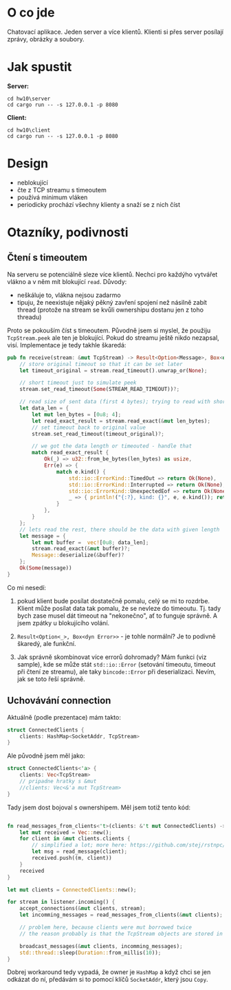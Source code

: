 # O co jde

Chatovací aplikace. Jeden server a více klientů. Klienti si přes server posílají zprávy, obrázky a soubory.

# Jak spustit

**Server:**
```
cd hw10\server
cd cargo run -- -s 127.0.0.1 -p 8080
```

**Client:**
```
cd hw10\client
cd cargo run -- -s 127.0.0.1 -p 8080
```

# Design 

- neblokující
- čte z TCP streamu s timeoutem
- používá minimum vláken
- periodicky prochází všechny klienty a snaží se z nich číst

# Otazníky, podivnosti

## Čtení s timeoutem

Na serveru se potenciálně sleze více klientů. Nechci pro každýho vytvářet vlákno a v něm mít blokující `read`. Důvody:
- neškáluje to, vlákna nejsou zadarmo
- tipuju, že neexistuje nějaký pěkný zavření spojení než násilně zabít thread (protože na stream se kvůli ownershipu dostanu jen z toho threadu)

Proto se pokouším číst s timeoutem. Původně jsem si myslel, že použiju `TcpStream.peek` ale ten je blokující. Pokud do streamu ještě nikdo nezapsal, visí.
Implementace je tedy takhle škaredá:
```rust
pub fn receive(stream: &mut TcpStream) -> Result<Option<Message>, Box<dyn Error>> {
    // store original timeout so that it can be set later
    let timeout_original = stream.read_timeout().unwrap_or(None);

    // short timeout just to simulate peek
    stream.set_read_timeout(Some(STREAM_READ_TIMEOUT))?;

    // read size of sent data (first 4 bytes); trying to read with short timeout
    let data_len = {
        let mut len_bytes = [0u8; 4];
        let read_exact_result = stream.read_exact(&mut len_bytes);
        // set timeout back to original value
        stream.set_read_timeout(timeout_original)?;

        // we got the data length or timeouted - handle that
        match read_exact_result {
            Ok(_) => u32::from_be_bytes(len_bytes) as usize,
            Err(e) => {
                match e.kind() {
                    std::io::ErrorKind::TimedOut => return Ok(None),     //timeout
                    std::io::ErrorKind::Interrupted => return Ok(None),     //timeout   - takhle je to v dokumentaci read_exact; ale ve skutecnosti hazi TimedOut
                    std::io::ErrorKind::UnexpectedEof => return Ok(None),   //client disconnected
                    _ => { println!("{:?}, kind: {}", e, e.kind()); return Err(Box::new(e)) }
                }
            },
        }
    };
    // lets read the rest, there should be the data with given length
    let message = {
        let mut buffer =  vec![0u8; data_len];
        stream.read_exact(&mut buffer)?;
        Message::deserialize(&buffer)?
    };
    Ok(Some(message))
}
```

Co mi nesedí:

1. pokud klient bude posílat dostatečně pomalu, celý se mi to rozdrbe. Klient může posílat data tak pomalu, že se nevleze do timeoutu. Tj. tady bych zase musel dát timeout na "nekonečno", ať to funguje správně. A jsem zpátky u blokujícího volání.

1. `Result<Option<_>, Box<dyn Error>>` - je tohle normální? Je to podivně škaredý, ale funkční.

1. Jak správně skombinovat více errorů dohromady? Mám funkci (viz sample), kde se může stát `std::io::Error` (setování timeoutu, timeout při čtení ze streamu), ale taky `bincode::Error` při deserializaci. Nevím, jak se toto řeší správně. 

## Uchovávání connection

Aktuálně (podle prezentace) mám takto:
```rust
struct ConnectedClients {
    clients: HashMap<SocketAddr, TcpStream>
}
```

Ale původně jsem měl jako:
```rust
struct ConnectedClients<'a> {
    clients: Vec<TcpStream>
    // pripadne hratky s &mut
    //clients: Vec<&'a mut TcpStream>
}
```

Tady jsem dost bojoval s ownershipem. Měl jsem totiž tento kód: 
```rust

fn read_messages_from_clients<'t>(clients: &'t mut ConnectedClients) -> Vec<(Message, &'t mut TcpStream)> {
    let mut received = Vec::new();
    for client in &mut clients.clients {
        // simplified a lot; more here: https://github.com/stej/rstnpc/commit/d340e8f31b72dcedff0ec70ff6e306d295f39b2e
        let msg = read_message(client);
        received.push((m, client))
    }
    received
}

let mut clients = ConnectedClients::new();

for stream in listener.incoming() {
    accept_connections(&mut clients, stream);
    let incomming_messages = read_messages_from_clients(&mut clients);

    // problem here, because clients were mut borrowed twice
    // the reason probably is that the TcpStream objects are stored in (*) clients, (*) incomming_messages

    broadcast_messages(&mut clients, incomming_messages);
    std::thread::sleep(Duration::from_millis(10));
}
```

Dobrej workaround tedy vypadá, že owner je `HashMap` a když chci se jen odkázat do ní, předávám si to pomocí klíčů `SocketAddr`, který jsou `Copy`.